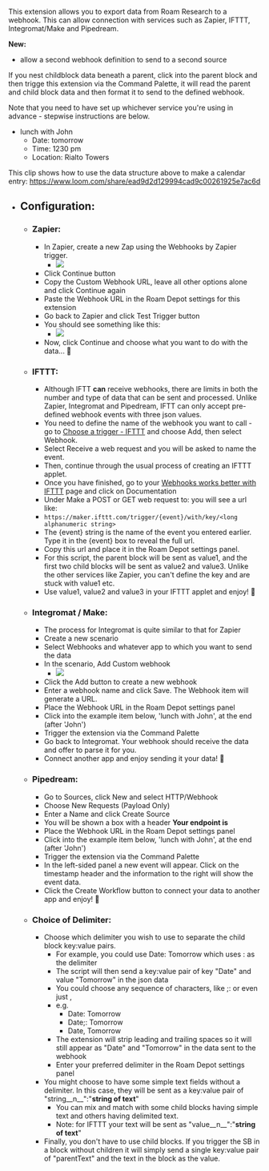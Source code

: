 This extension allows you to export data from Roam Research to a webhook. This can allow connection with services such as Zapier, IFTTT, Integromat/Make and Pipedream.

**New:**
- allow a second webhook definition to send to a second source

If you nest childblock data beneath a parent, click into the parent block and then trigge this extension via the Command Palette, it will read the parent and child block data and then format it to send to the defined webhook.

Note that you need to have set up whichever service you're using in advance - stepwise instructions are below.

- lunch with John
    - Date: tomorrow
    - Time: 1230 pm
    - Location: Rialto Towers

This clip shows how to use the data structure above to make a calendar entry: https://www.loom.com/share/ead9d2d129994cad9c00261925e7ac6d

- ## Configuration:
    - ### Zapier:
        - In Zapier, create a new Zap using the Webhooks by Zapier trigger.
            - ![](https://firebasestorage.googleapis.com/v0/b/firescript-577a2.appspot.com/o/imgs%2Fapp%2FMark_Lavercombe%2F-Qd7XmrHms.png?alt=media&token=dd4a8c0a-a13d-45e5-aa0d-ed774fb94bc9)
        - Click Continue button
        - Copy the Custom Webhook URL, leave all other options alone and click Continue again
        - Paste the Webhook URL in the Roam Depot settings for this extension
        - Go back to Zapier and click Test Trigger button
        - You should see something like this:
            - ![](https://firebasestorage.googleapis.com/v0/b/firescript-577a2.appspot.com/o/imgs%2Fapp%2FMark_Lavercombe%2FiWs6XpCUFZ.jpg?alt=media&token=11f3b339-f187-4a03-a0f4-c94290b79e4d)
        - Now, click Continue and choose what you want to do with the data... 🎉
    - ### IFTTT:
        - Although IFTT __can__ receive webhooks, there are limits in both the number and type of data that can be sent and processed. Unlike Zapier, Integromat and Pipedream, IFTT can only accept pre-defined webhook events with three json values.
        - You need to define the name of the webhook you want to call - go to [Choose a trigger - IFTTT](https://ifttt.com/create) and choose Add, then select Webhook.
        - Select Receive a web request and you will be asked to name the event.
        - Then, continue through the usual process of creating an IFTTT applet.
        - Once you have finished, go to your [Webhooks works better with IFTTT](https://ifttt.com/maker_webhooks) page and click on Documentation
        - Under Make a POST or GET web request to: you will see a url like:
        - `https://maker.ifttt.com/trigger/{event}/with/key/<long alphanumeric string>`
        - The {event} string is the name of the event you entered earlier. Type it in the {event} box to reveal the full url. 
        - Copy this url and place it in the Roam Depot settings panel.
        - For this script, the parent block will be sent as value1, and the first two child blocks will be sent as value2 and value3. Unlike the other services like Zapier, you can't define the key and are stuck with value1 etc.
        - Use value1, value2 and value3 in your IFTTT applet and enjoy! 🎉
    - ### Integromat / Make:
        - The process for Integromat is quite similar to that for Zapier
        - Create a new scenario
        - Select Webhooks and whatever app to which you want to send the data
        - In the scenario, Add Custom webhook
            - ![](https://firebasestorage.googleapis.com/v0/b/firescript-577a2.appspot.com/o/imgs%2Fapp%2FMark_Lavercombe%2Fn4far01xMD.png?alt=media&token=5f582c0b-e6d5-4afe-9a3d-672242745d9f)
        - Click the Add button to create a new webhook
        - Enter a webhook name and click Save. The Webhook item will generate a URL.
        - Place the Webhook URL in the Roam Depot settings panel
        - Click into the example item below, 'lunch with John', at the end (after 'John')
        - Trigger the extension via the Command Palette
        - Go back to Integromat. Your webhook should receive the data and offer to parse it for you.
        - Connect another app and enjoy sending it your data! 🎉
    - ### Pipedream:
        - Go to Sources, click New and select HTTP/Webhook
        - Choose New Requests (Payload Only)
        - Enter a Name and click Create Source
        - You will be shown a box with a header __Your endpoint is__
        - Place the Webhook URL in the Roam Depot settings panel
        - Click into the example item below, 'lunch with John', at the end (after 'John')
        - Trigger the extension via the Command Palette
        - In the left-sided panel a new event will appear. Click on the timestamp header and the information to the right will show the event data.
        - Click the Create Workflow button to connect your data to another app and enjoy! 🎉
    - ### Choice of Delimiter:
        - Choose which delimiter you wish to use to separate the child block key:value pairs.
            - For example, you could use Date: Tomorrow which uses : as the delimiter
            - The script will then send a key:value pair of key "Date" and value "Tomorrow" in the json data
            - You could choose any sequence of characters, like ;: or even just ,
            - e.g.
                - Date: Tomorrow
                - Date;: Tomorrow
                - Date, Tomorrow
            - The extension will strip leading and trailing spaces so it will still appear as "Date" and "Tomorrow" in the data sent to the webhook
            - Enter your preferred delimiter in the Roam Depot settings panel
        - You might choose to have some simple text fields without a delimiter. In this case, they will be sent as a key:value pair of "string__n__":"__string of text__"
            - You can mix and match with some child blocks having simple text and others having delimited text.
            - Note: for IFTTT your text will be sent as "value__n__":"__string of text__"
        - Finally, you don't have to use child blocks. If you trigger the SB in a block without children it will simply send a single key:value pair of "parentText" and the text in the block as the value.
